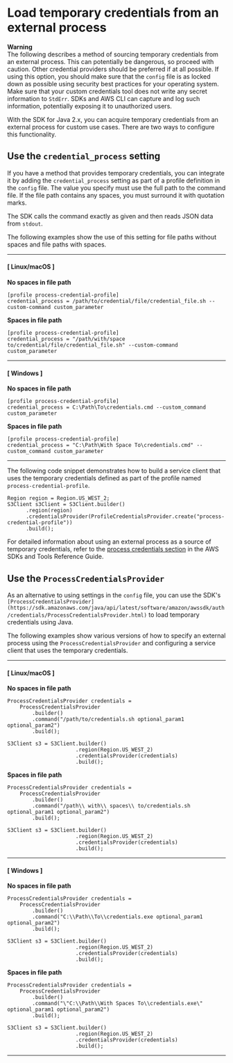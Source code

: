 # Load temporary credentials from an external process<a name="credentials-process"></a>

**Warning**  
The following describes a method of sourcing temporary credentials from an external process\. This can potentially be dangerous, so proceed with caution\. Other credential providers should be preferred if at all possible\. If using this option, you should make sure that the `config` file is as locked down as possible using security best practices for your operating system\.   
Make sure that your custom credentials tool does not write any secret information to `StdErr`\. SDKs and AWS CLI can capture and log such information, potentially exposing it to unauthorized users\.

With the SDK for Java 2\.x, you can acquire temporary credentials from an external process for custom use cases\. There are two ways to configure this functionality\.

## Use the `credential_process` setting<a name="credentials-credential_process"></a>

If you have a method that provides temporary credentials, you can integrate it by adding the `credential_process` setting as part of a profile definition in the `config` file\. The value you specify must use the full path to the command file\. If the file path contains any spaces, you must surround it with quotation marks\.

The SDK calls the command exactly as given and then reads JSON data from `stdout`\. 

The following examples show the use of this setting for file paths without spaces and file paths with spaces\.

------
#### [ Linux/macOS ]

**No spaces in file path**  

```
[profile process-credential-profile]
credential_process = /path/to/credential/file/credential_file.sh --custom-command custom_parameter
```

**Spaces in file path**  

```
[profile process-credential-profile]
credential_process = "/path/with/space to/credential/file/credential_file.sh" --custom-command custom_parameter
```

------
#### [ Windows ]

**No spaces in file path**  

```
[profile process-credential-profile]
credential_process = C:\Path\To\credentials.cmd --custom_command custom_parameter
```

**Spaces in file path**  

```
[profile process-credential-profile]
credential_process = "C:\Path\With Space To\credentials.cmd" --custom_command custom_parameter
```

------

The following code snippet demonstrates how to build a service client that uses the temporary credentials defined as part of the profile named `process-credential-profile`\.

```
Region region = Region.US_WEST_2;
S3Client s3Client = S3Client.builder()
      .region(region)
      .credentialsProvider(ProfileCredentialsProvider.create("process-credential-profile"))
      .build();
```

For detailed information about using an external process as a source of temporary credentials, refer to the [process credentials section](https://docs.aws.amazon.com/sdkref/latest/guide/feature-process-credentials.html) in the AWS SDKs and Tools Reference Guide\.

## Use the `ProcessCredentialsProvider`<a name="credentials-procredprovider"></a>

As an alternative to using settings in the `config` file, you can use the SDK's `[ProcessCredentialsProvider](https://sdk.amazonaws.com/java/api/latest/software/amazon/awssdk/auth/credentials/ProcessCredentialsProvider.html)` to load temporary credentials using Java\. 

The following examples show various versions of how to specify an external process using the `ProcessCredentialsProvider` and configuring a service client that uses the temporary credentials\.

------
#### [ Linux/macOS ]

**No spaces in file path**  

```
ProcessCredentialsProvider credentials = 
    ProcessCredentialsProvider
        .builder()
        .command("/path/to/credentials.sh optional_param1 optional_param2")
        .build();

S3Client s3 = S3Client.builder()
                      .region(Region.US_WEST_2)
                      .credentialsProvider(credentials)
                      .build();
```

**Spaces in file path**  

```
ProcessCredentialsProvider credentials = 
    ProcessCredentialsProvider
        .builder()
        .command("/path\\ with\\ spaces\\ to/credentials.sh optional_param1 optional_param2")
        .build();

S3Client s3 = S3Client.builder()
                      .region(Region.US_WEST_2)
                      .credentialsProvider(credentials)
                      .build();
```

------
#### [ Windows ]

**No spaces in file path**  

```
ProcessCredentialsProvider credentials = 
    ProcessCredentialsProvider
        .builder()
        .command("C:\\Path\\To\\credentials.exe optional_param1 optional_param2")
        .build();

S3Client s3 = S3Client.builder()
                      .region(Region.US_WEST_2)
                      .credentialsProvider(credentials)
                      .build();
```

**Spaces in file path**  

```
ProcessCredentialsProvider credentials = 
    ProcessCredentialsProvider
        .builder()
        .command("\"C:\\Path\\With Spaces To\\credentials.exe\" optional_param1 optional_param2")
        .build();

S3Client s3 = S3Client.builder()
                      .region(Region.US_WEST_2)
                      .credentialsProvider(credentials)
                      .build();
```

------